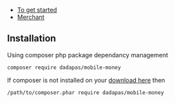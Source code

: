 * [To get started](getting-started.md)
* [Merchant](merchent.md)

## Installation
Using composer php package dependancy management
```
composer require dadapas/mobile-money
```
If composer is not installed on your [download here](https://getcomposer.org/download) then
```
/path/to/composer.phar require dadapas/mobile-money
```
